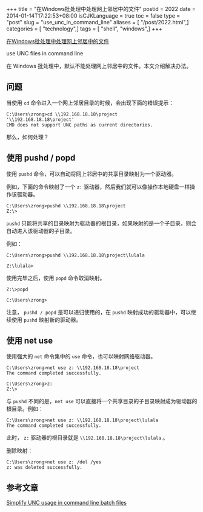 +++
title = "在Windows批处理中处理网上邻居中的文件"
postid = 2022
date = 2014-01-14T17:22:53+08:00
isCJKLanguage = true
toc = false
type = "post"
slug = "use_unc_in_command_line"
aliases = [ "/post/2022.html",]
categories = [ "technology",]
tags = [ "shell", "windows",]
+++


[在Windows批处理中处理网上邻居中的文件](https://blog.zengrong.net/post/2022.html)

use UNC files in command line

在 Windows 批处理中，默认不能处理网上邻居中的文件。本文介绍解决办法。
<!--more-->

## 问题

当使用 `cd` 命令进入一个网上邻居目录的时候，会出现下面的错误提示：

```
C:\Users\zrong>cd \\192.168.18.18\project
'\\192.168.18.18\project'
CMD does not support UNC paths as current directories.
```

那么，如何处理？

## 使用 pushd / popd

使用 `pushd` 命令，可以自动将网上邻居中的共享目录映射为一个驱动器。

例如，下面的命令映射了一个 `z:` 驱动器，然后我们就可以像操作本地硬盘一样操作该驱动器。

```
C:\Users\zrong>pushd \\192.168.18.18\project
Z:\>
```

`pushd` 只能将共享的目录映射为驱动器的根目录，如果映射的是一个子目录，则会自动进入该驱动器的子目录。

例如：

```
C:\Users\zrong>pushd \\192.168.18.18\project\lulala

Z:\lulala>
```

使用完毕之后，使用 `popd` 命令取消映射。

```
Z:\>popd

C:\Users\zrong>
```

注意， `pushd / popd` 是可以递归使用的，在 `pushd` 映射成功的驱动器中，可以继续使用 `pushd` 映射新的驱动器。

## 使用 net use

使用强大的 `net` 命令集中的 `use` 命令，也可以映射网络驱动器。

```
C:\Users\zrong>net use z: \\192.168.18.18\project
The command completed successfully.

C:\Users\zrong>z:
Z:\>
```

与 `pushd` 不同的是，`net use` 可以直接将一个共享目录的子目录映射成为驱动器的根目录。例如：

```
C:\Users\zrong>net use z: \\192.168.18.18\project\lulala
The command completed successfully.
```

此时， `z:` 驱动器的根目录就是 `\\192.168.18.18\project\lulala` 。

删除映射：

```
C:\Users\zrong>net use z: /del /yes
z: was deleted successfully.
```

## 参考文章

[Simplify UNC usage in command line batch files](http://www.intelliadmin.com/index.php/2007/02/simplify-unc-usage-in-command-line-batch-files/)
